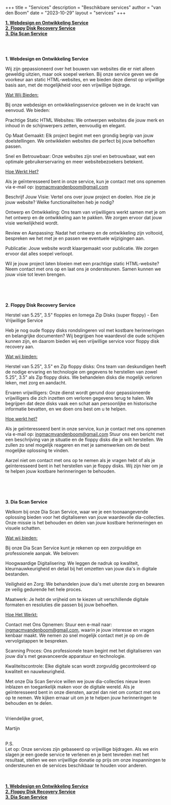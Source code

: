 +++
title = "Services"
description = "Beschikbare services"
author = "van den Boom"
date = "2023-10-29"
layout = "services"
+++

<b><a rel="noopener" href="#webdesign_en_ontwikkeling_service">1. Webdesign en Ontwikkeling Service</a></b></br>
<b><a rel="noopener" href="#floppy_disk_recovery_service">2. Floppy Disk Recovery Service</a></b></br>
<b><a rel="noopener" href="#dia_scan_service">3. Dia Scan Service</a></b>

<a id="webdesign_en_ontwikkeling_service"></a>
</br>
</br>

<b>1. Webdesign en Ontwikkeling Service</b>

Wij zijn gepassioneerd over het bouwen van websites die er niet alleen geweldig uitzien, maar ook soepel werken. Bij onze service geven we de voorkeur aan static HTML-websites, en we bieden deze dienst op vrijwillige basis aan, met de mogelijkheid voor een vrijwillige bijdrage.

<u>Wat Wij Bieden:</u>

Bij onze webdesign en ontwikkelingsservice geloven we in de kracht van eenvoud. We bieden:

Prachtige Static HTML Websites: We ontwerpen websites die jouw merk en inhoud in de schijnwerpers zetten, eenvoudig en elegant.

Op Maat Gemaakt: Elk project begint met een grondig begrip van jouw doelstellingen. We ontwikkelen websites die perfect bij jouw behoeften passen.

Snel en Betrouwbaar: Onze websites zijn snel en betrouwbaar, wat een optimale gebruikerservaring en meer websitebezoekers betekent.

<u>Hoe Werkt Het?</u>

Als je geïnteresseerd bent in onze service, kun je contact met ons opnemen via e-mail op: ingmacmvandenboom@gmail.com

Beschrijf Jouw Visie: Vertel ons over jouw project en doelen. Hoe zie je jouw website? Welke functionaliteiten heb je nodig?

Ontwerp en Ontwikkeling: Ons team van vrijwilligers werkt samen met je om het ontwerp en de ontwikkeling aan te pakken. We zorgen ervoor dat jouw visie werkelijkheid wordt.

Review en Aanpassing: Nadat het ontwerp en de ontwikkeling zijn voltooid, bespreken we het met je en passen we eventuele wijzigingen aan.

Publicatie: Jouw website wordt klaargemaakt voor publicatie. We zorgen ervoor dat alles soepel verloopt.

Wil je jouw project laten bloeien met een prachtige static HTML-website? Neem contact met ons op en laat ons je ondersteunen. Samen kunnen we jouw visie tot leven brengen.</br>
</br>

<a id="floppy_disk_recovery_service"></a>
</br>
</br>

<b>2. Floppy Disk Recovery Service</b>

Herstel van 5.25", 3.5" floppies en Iomega Zip Disks (super floppy) - Een Vrijwillige Service

Heb je nog oude floppy disks rondslingeren vol met kostbare herinneringen en belangrijke documenten? Wij begrijpen hoe waardevol die oude schijven kunnen zijn, en daarom bieden wij een vrijwillige service voor floppy disk recovery aan.

<u>Wat wij bieden:</u>

Herstel van 5.25", 3.5" en Zip floppy disks: Ons team van deskundigen heeft de nodige ervaring en technologie om gegevens te herstellen van zowel 5.25", 3.5" als Zip floppy disks. We behandelen disks die mogelijk verloren leken, met zorg en aandacht.

Ervaren vrijwilligers: Onze dienst wordt gerund door gepassioneerde vrijwilligers die zich inzetten om verloren gegevens terug te halen. We begrijpen dat deze disks vaak een schat aan persoonlijke en historische informatie bevatten, en we doen ons best om u te helpen.

<u>Hoe werkt het?</u>

Als je geïnteresseerd bent in onze service, kun je contact met ons opnemen via e-mail op: ingmacmvandenboom@gmail.com
Stuur ons een bericht met een beschrijving van je situatie en de floppy disks die je wilt herstellen. We zullen zo snel mogelijk reageren en met je samenwerken om de best mogelijke oplossing te vinden.

Aarzel niet om contact met ons op te nemen als je vragen hebt of als je geïnteresseerd bent in het herstellen van je floppy disks. Wij zijn hier om je te helpen jouw kostbare herinneringen te behouden.</br>
</br>

<a id="dia_scan_service"></a>
</br>
</br>

<b>3. Dia Scan Service</b>

Welkom bij onze Dia Scan Service, waar we je een toonaangevende oplossing bieden voor het digitaliseren van jouw waardevolle dia-collecties. Onze missie is het behouden en delen van jouw kostbare herinneringen en visuele schatten.

<u>Wat wij bieden:</u>

Bij onze Dia Scan Service kunt je rekenen op een zorgvuldige en professionele aanpak. We beloven:

Hoogwaardige Digitalisering: We leggen de nadruk op kwaliteit, kleurnauwkeurigheid en detail bij het omzetten van jouw dia's in digitale bestanden.

Veiligheid en Zorg: We behandelen jouw dia's met uiterste zorg en bewaren ze veilig gedurende het hele proces.

Maatwerk: Je hebt de vrijheid om te kiezen uit verschillende digitale formaten en resoluties die passen bij jouw behoeften.

<u>Hoe Het Werkt:</u>

Contact met Ons Opnemen: Stuur een e-mail naar: ingmacmvandenboom@gmail.com, waarin je jouw interesse en vragen kenbaar maakt. We nemen zo snel mogelijk contact met je op om de vervolgstappen te bespreken.

Scanning Proces: Ons professionele team begint met het digitaliseren van jouw dia's met geavanceerde apparatuur en technologie.

Kwaliteitscontrole: Elke digitale scan wordt zorgvuldig gecontroleerd op kwaliteit en nauwkeurigheid.

Met onze Dia Scan Service willen we jouw dia-collecties nieuw leven inblazen en toegankelijk maken voor de digitale wereld. Als je geïnteresseerd bent in onze diensten, aarzel dan niet om contact met ons op te nemen. We kijken ernaar uit om je te helpen jouw herinneringen te behouden en te delen.</br>
</br>


Vriendelijke groet,

Martijn</br>
</br>

P.S.</br>
Let op: Onze services zijn gebaseerd op vrijwillige bijdragen. Als we erin slagen je een goede service te verlenen en je bent tevreden met het resultaat, stellen we een vrijwillige donatie op prijs om onze inspanningen te ondersteunen en de services beschikbaar te houden voor anderen.</br>
</br>
</br>

<b><a rel="noopener" href="#webdesign_en_ontwikkeling_service">1. Webdesign en Ontwikkeling Service</a></b></br>
<b><a rel="noopener" href="#floppy_disk_recovery_service">2. Floppy Disk Recovery Service</a></b></br>
<b><a rel="noopener" href="#dia_scan_service">3. Dia Scan Service</a></b></br>
</br>
</br>
